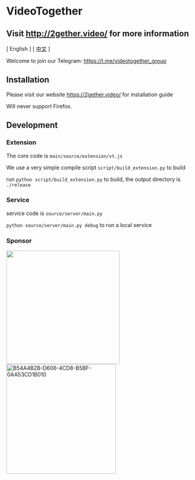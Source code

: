 # <a name="0">VideoTogether</a>


## Visit http://2gether.video/ for more information

[ English ] [ [中文](https://github.com/VideoTogether/VideoTogether/blob/main/README_zh.MD) ]

Welcome to join our Telegram: https://t.me/videotogether_group


## Installation

Please visit our website https://2gether.video/ for installation guide

Will never support Firefox.

## Development

### Extension

The core code is `main/source/extension/vt.js`

We use a very simple compile script `script/build_extension.py` to build

run `python script/build_extension.py` to build, the output directory is `./release` 

### Service

service code is `source/server/main.py` 

`python source/server/main.py debug` to run a local service



### Sponsor



<img src="https://user-images.githubusercontent.com/23057110/175770059-c8faad24-dc79-42da-9359-bf462eb7e884.png" width="300">



<img width="290" alt="B54A4B2B-D606-4CD8-B5BF-0AA53CD1B010" src="https://user-images.githubusercontent.com/23057110/182861201-022c9460-9174-47ce-b8d8-3ab3ff737e25.png">

